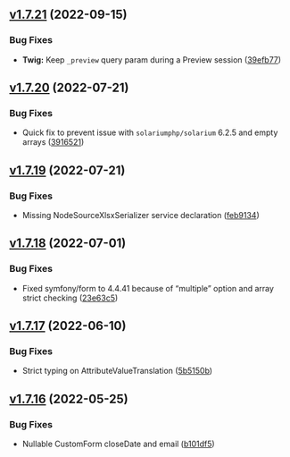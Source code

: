 ## [v1.7.21](https://github.com/roadiz/roadiz/compare/v1.7.20...v1.7.21) (2022-09-15)

### Bug Fixes

* **Twig:** Keep `_preview` query param during a Preview session ([39efb77](https://github.com/roadiz/roadiz/commit/39efb77d854f6c54dc59c2f8df186381f113459a))

## [v1.7.20](https://github.com/roadiz/roadiz/compare/v1.7.19...v1.7.20) (2022-07-21)

### Bug Fixes

* Quick fix to prevent issue with `solariumphp/solarium` 6.2.5 and empty arrays ([3916521](https://github.com/roadiz/roadiz/commit/39165217b2f1a1cd25a90ee5894db7c97a2e30d0))

## [v1.7.19](https://github.com/roadiz/roadiz/compare/v1.7.18...v1.7.19) (2022-07-21)

### Bug Fixes

* Missing NodeSourceXlsxSerializer service declaration ([feb9134](https://github.com/roadiz/roadiz/commit/feb9134410ce1f048949e56d9dcd5f8b7edf82f8))

## [v1.7.18](https://github.com/roadiz/roadiz/compare/v1.7.17...v1.7.18) (2022-07-01)

### Bug Fixes

* Fixed symfony/form to 4.4.41 because of “multiple” option and array strict checking ([23e63c5](https://github.com/roadiz/roadiz/commit/23e63c52358a55805fa642a412e9b45c8ee6d7d2))

## [v1.7.17](https://github.com/roadiz/roadiz/compare/v1.7.16...v) (2022-06-10)

### Bug Fixes

* Strict typing on AttributeValueTranslation ([5b5150b](https://github.com/roadiz/roadiz/commit/5b5150b9e336d35d7a51dc4cd9f1de9f40e85f02))

## [v1.7.16](https://github.com/roadiz/roadiz/compare/v1.7.15...v1.7.16) (2022-05-25)

### Bug Fixes

* Nullable CustomForm closeDate and email ([b101df5](https://github.com/roadiz/roadiz/commit/b101df5f32cedc755c03d0e4ddb835039a835989))

